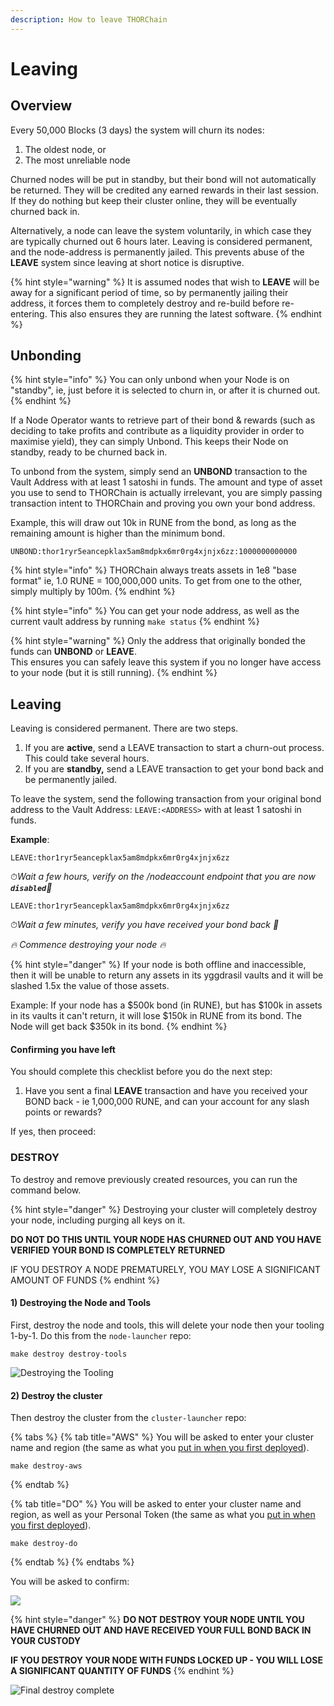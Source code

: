 ```yaml
---
description: How to leave THORChain
---
```


# Leaving

## Overview

Every 50,000 Blocks \(3 days\) the system will churn its nodes:

1. The oldest node, or
2. The most unreliable node

Churned nodes will be put in standby, but their bond will not automatically be returned. They will be credited any earned rewards in their last session. If they do nothing but keep their cluster online, they will be eventually churned back in. 

Alternatively, a node can leave the system voluntarily, in which case they are typically churned out 6 hours later. Leaving is considered permanent, and the node-address is permanently jailed. This prevents abuse of the **LEAVE** system since leaving at short notice is disruptive. 

{% hint style="warning" %}
It is assumed nodes that wish to **LEAVE** will be away for a significant period of time, so by permanently jailing their address, it forces them to completely destroy and re-build before re-entering. This also ensures they are running the latest software. 
{% endhint %}

## Unbonding

{% hint style="info" %}
You can only unbond when your Node is on "standby", ie, just before it is selected to churn in, or after it is churned out. 
{% endhint %}

If a Node Operator wants to retrieve part of their bond & rewards \(such as deciding to take profits and contribute as a liquidity provider in order to maximise yield\), they can simply Unbond. This keeps their Node on standby, ready to be churned back in. 

To unbond from the system, simply send an **UNBOND** transaction to the Vault Address with at least 1 satoshi in funds. The amount and type of asset you use to send to THORChain is actually irrelevant, you are simply passing transaction intent to THORChain and proving you own your bond address. 

Example, this will draw out 10k in RUNE from the bond, as long as the remaining amount is higher than the minimum bond. 

`UNBOND:thor1ryr5eancepklax5am8mdpkx6mr0rg4xjnjx6zz:1000000000000`

{% hint style="info" %}
THORChain always treats assets in 1e8 "base format" ie, 1.0 RUNE = 100,000,000 units. To get from one to the other, simply multiply by 100m. 
{% endhint %}

{% hint style="info" %}
You can get your node address, as well as the current vault address by running `make status`
{% endhint %}

{% hint style="warning" %}
Only the address that originally bonded the funds can **UNBOND** or **LEAVE**.   
This ensures you can safely leave this system if you no longer have access to your node \(but it is still running\). 
{% endhint %}

## Leaving

Leaving is considered permanent. There are two steps.

1.  If you are **active**, send a LEAVE transaction to start a churn-out process. This could take several hours.
2. If you are **standby,** send a LEAVE transaction to get your bond back and be permanently jailed. 

To leave the system, send the following transaction from your original bond address to the Vault Address: `LEAVE:<ADDRESS>` with at least 1 satoshi in funds. 

**Example**:

`LEAVE:thor1ryr5eancepklax5am8mdpkx6mr0rg4xjnjx6zz`

⏱_Wait a few hours, verify on the /nodeaccount endpoint that you are now  **`disabled`**👀_

`LEAVE:thor1ryr5eancepklax5am8mdpkx6mr0rg4xjnjx6zz`

⏱_Wait a few minutes, verify you have received your bond back 👀_

_🔥 Commence destroying your node 🔥_

{% hint style="danger" %}
If your node is both offline and inaccessible, then it will be unable to return any assets in its yggdrasil vaults and it will be slashed 1.5x the value of those assets. 

Example: If your node has a $500k bond \(in RUNE\), but has $100k in assets in its vaults it can't return, it will lose $150k in RUNE from its bond. The Node will get back $350k in its bond. 
{% endhint %}

#### Confirming you have left

You should complete this checklist before you do the next step:

1. Have you sent a final **LEAVE** transaction and have you received your BOND back - ie 1,000,000 RUNE, and can your account for any slash points or rewards?

If yes, then proceed:

### DESTROY

To destroy and remove previously created resources, you can run the command below.

{% hint style="danger" %}
Destroying your cluster will completely destroy your node, including purging all keys on it. 

**DO NOT DO THIS UNTIL YOUR NODE HAS CHURNED OUT AND YOU HAVE VERIFIED YOUR BOND IS COMPLETELY RETURNED**

IF YOU DESTROY A NODE PREMATURELY, YOU MAY LOSE A SIGNIFICANT AMOUNT OF FUNDS
{% endhint %}

#### 1\) Destroying the Node and Tools

First, destroy the node and tools, this will delete your node then your tooling 1-by-1. Do this from the `node-launcher` repo:

```text
make destroy destroy-tools
```

![Destroying the Tooling](../.gitbook/assets/image%20%2828%29.png)

#### 2\) Destroy the cluster

Then destroy the cluster from the `cluster-launcher` repo:

{% tabs %}
{% tab title="AWS" %}
You will be asked to enter your cluster name and region \(the same as what you [put in when you first deployed](https://docs.thorchain.org/thornodes/kubernetes/setup#deploy-kubernetes-cluster)\).

```text
make destroy-aws
```
{% endtab %}

{% tab title="DO" %}
You will be asked to enter your cluster name and region, as well as your Personal Token \(the same as what you [put in when you first deployed](https://docs.thorchain.org/thornodes/kubernetes/setup#deploy-kubernetes-cluster)\).

```text
make destroy-do
```
{% endtab %}
{% endtabs %}

You will be asked to confirm:

![](../.gitbook/assets/image%20%2826%29.png)

{% hint style="danger" %}
**DO NOT DESTROY YOUR NODE UNTIL YOU HAVE CHURNED OUT AND HAVE RECEIVED YOUR FULL BOND BACK IN YOUR CUSTODY**

**IF YOU DESTROY YOUR NODE WITH FUNDS LOCKED UP - YOU WILL LOSE A SIGNIFICANT QUANTITY OF FUNDS**
{% endhint %}

![Final destroy complete](../.gitbook/assets/image%20%2827%29.png)

